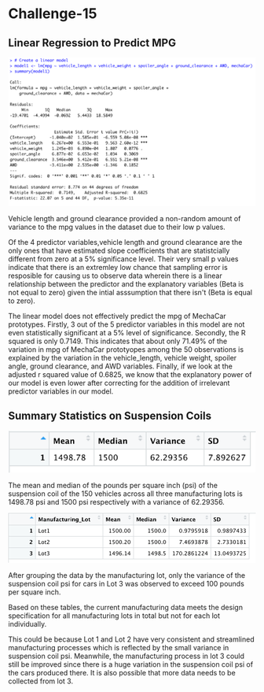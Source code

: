 # Challenge-15


## Linear Regression to Predict MPG
<img src= "Resources/img1.png">

<p>

Vehicle length and ground clearance provided a non-random amount of variance to the mpg values in the dataset due to their low p values.

Of the 4 predictor variables,vehicle length and ground clearance are the only ones that have estimated slope coefficients that are statistcially different from zero at a 5% significance level. Their very small p values indicate that there is an extremley low chance that sampling error is resposible for causing us to observe data wherein there is a linear relationship between the predictor and the explanatory variables (Beta is not equal to zero) given the intial asssumption that there isn't (Beta is equal to zero).

The linear model does not effectively predict the mpg of MechaCar prototypes. Firstly, 3 out of the 5 predictor variables in this model are not even statistically significant at a 5% level of significance. Secondly, the R squared is only 0.7149. This indicates that about only 71.49% of the variation in mpg of MechaCar prototyopes among the 50 observations is explained by the variation in the vehicle_length, vehicle weight, spoiler angle, ground clearance, and AWD variables. Finally, if we look at the adjusted r squared value of 0.6825, we know that the explanatory power of our model is even lower after correcting for the addition of irrelevant predictor variables in our model. 
</p>

## Summary Statistics on Suspension Coils

<img src= "Resources/img2.png">

<p>
The mean and median of the pounds per square inch (psi) of the suspension coil of the 150 vehicles across all three manufacturing lots is 1498.78 psi and 1500 psi respectively with a variance of 62.29356. 
</p>
<img src= "Resources/img3.png">
<p>
After grouping the data by the manufacturing lot, only the variance  of the suspension coil psi for cars in Lot 3 was observed to exceed 100 pounds per square inch.

Based on these tables, the current manufacturing data meets the design specification for all manufacturing lots in total but not for each lot individually. 

This could be because Lot 1 and Lot 2 have very consistent and streamlined manufacturing processes which is reflected by the small variance in suspension coil psi. Meanwhile, the manufacturing process in lot 3 could still be improved since there is a huge variation in the suspension coil psi of the cars produced there. It is also possible that more data needs to be collected from lot 3.
</p>



